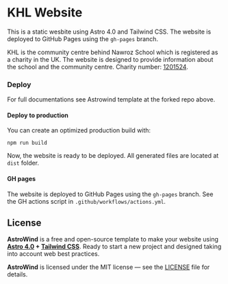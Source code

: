# KHL Website

This is a static wesbite using Astro 4.0 and Tailwind CSS. The website is deployed to GitHub Pages using the `gh-pages` branch.

KHL is the community centre behind Nawroz School which is registered as a charity in the UK. The website is designed to provide information about the school and the community centre. Charity number: [1201524](https://register-of-charities.charitycommission.gov.uk/en/charity-search/-/charity-details/5203486).

### Deploy
For full documentations see Astrowind template at the forked repo above.

#### Deploy to production

You can create an optimized production build with:

```shell
npm run build
```

Now, the website is ready to be deployed. All generated files are located at
`dist` folder.

#### GH pages

The website is deployed to GitHub Pages using the `gh-pages` branch. See the GH actions script in `.github/workflows/actions.yml`.

## License

**AstroWind** is a free and open-source template to make your website using **[Astro 4.0](https://astro.build/) + [Tailwind CSS](https://tailwindcss.com/)**. Ready to start a new project and designed taking into account web best practices.

**AstroWind** is licensed under the MIT license — see the [LICENSE](./LICENSE.md) file for details.
